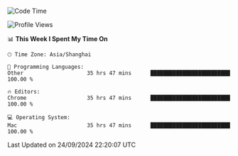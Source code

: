 <!--START_SECTION:waka-->
![Code Time](http://img.shields.io/badge/Code%20Time-2%2C795%20hrs%2034%20mins-blue)

![Profile Views](http://img.shields.io/badge/Profile%20Views-0-blue)

📊 **This Week I Spent My Time On** 

```text
🕑︎ Time Zone: Asia/Shanghai

💬 Programming Languages: 
Other                    35 hrs 47 mins      █████████████████████████   100.00 % 

🔥 Editors: 
Chrome                   35 hrs 47 mins      █████████████████████████   100.00 % 

💻 Operating System: 
Mac                      35 hrs 47 mins      █████████████████████████   100.00 % 
```


 Last Updated on 24/09/2024 22:20:07 UTC
<!--END_SECTION:waka-->